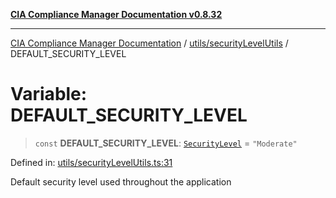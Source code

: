 [**CIA Compliance Manager Documentation v0.8.32**](../../../README.md)

***

[CIA Compliance Manager Documentation](../../../modules.md) / [utils/securityLevelUtils](../README.md) / DEFAULT\_SECURITY\_LEVEL

# Variable: DEFAULT\_SECURITY\_LEVEL

> `const` **DEFAULT\_SECURITY\_LEVEL**: [`SecurityLevel`](../../../types/cia/type-aliases/SecurityLevel.md) = `"Moderate"`

Defined in: [utils/securityLevelUtils.ts:31](https://github.com/Hack23/cia-compliance-manager/blob/0dc9a11e510cc2f2986e7debe532892627f2b00f/src/utils/securityLevelUtils.ts#L31)

Default security level used throughout the application
